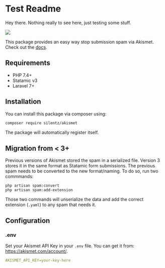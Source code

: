 # Test Readme

Hey there. Nothing really to see here, just testing some stuff.

<img src="/pink.png">

This package provides an easy way stop submission spam via Akismet.
Check out the [docs](DOCUMENTATION.md).

## Requirements

* PHP 7.4+
* Statamic v3
* Laravel 7+

## Installation

You can install this package via composer using:

```bash
composer require silentz/akismet
```

The package will automatically register itself.

## Migration from < 3+

Previous versions of Akismet stored the spam in a serialized file. Version 3 stores it in the same format as Statamic form submissions. The previous spam needs to be converted to the new format/naming. To do so, run two commmands:

```
php artisan spam:convert
php artisan spam:add-extension
```

Those two commands will unserialize the data and add the correct extension (`.yaml`) to any spam that needs it.

## Configuration

### .env
Set your Akismet API Key in your `.env` file. You can get it from: https://akismet.com/account/.

```yaml
AKISMET_API_KEY=your-key-here
```
